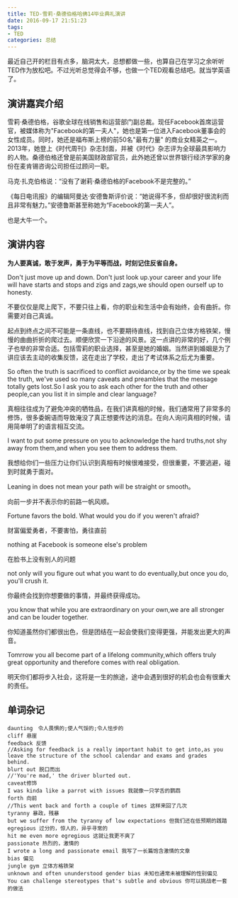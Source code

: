 ```yaml
---
title: TED-雪莉·桑德伯格哈佛14毕业典礼演讲
date: 2016-09-17 21:51:23
tags: 
- TED
categories: 总结
---
```


最近自己开的栏目有点多，脑洞太大，总想都做一些，也算自己在学习之余听听TED作为放松吧。不过光听总觉得会不够，也做一个TED观看总结吧。就当学英语了。

## 演讲嘉宾介绍

雪莉·桑德伯格，谷歌全球在线销售和运营部门副总裁。现任Facebook首席运营官，被媒体称为"Facebook的第一夫人"，她也是第一位进入Facebook董事会的女性成员。同时，她还是福布斯上榜的前50名"最有力量" 的商业女精英之一。2013年，她登上《时代周刊》杂志封面，并被《时代》杂志评为全球最具影响力的人物。桑德伯格还曾是前美国财政部官员，此外她还曾以世界银行经济学家的身份在麦肯锡咨询公司担任过顾问一职。
<!-- more -->
马克·扎克伯格说：“没有了谢莉·桑德伯格的Facebook不是完整的。”

《每日电讯报》的编辑阿曼达·安德鲁斯评价说：“她说得不多，但却很好很流利而且非常有魅力。”安德鲁斯甚至称她为“Facebook的第一夫人”。

也是大牛一个。


## 演讲内容

**为人要真诚，敢于发声，勇于为平等而战，时刻记住反省自身。**

Don't just move up and down. Don't just look up.your career and your life will have starts and stops and zigs and zags,we should open ourself up to honesty.

不要仅仅是爬上爬下，不要只往上看，你的职业和生活中会有始终，会有曲折。你需要对自己真诚。

起点到终点之间不可能是一条直线，也不要期待直线，找到自己立体方格铁架，慢慢的曲曲折折的爬过去。顺便欣赏一下沿途的风景。这一点讲的非常的好，几个例子也举的非常合适。包括雪莉的职业选择，甚至是她的婚姻。当然讲到婚姻是为了讲应该去主动的收集反馈，这在走出了学校，走出了考试体系之后尤为重要。

So often the truth is sacrificed to conflict avoidance,or by the time we speak the truth, we've used so many caveats and preambles that the message totally gets lost.So I ask you to ask each other for the truth and other people,can you list it in simple and clear language?

真相往往成为了避免冲突的牺牲品，在我们讲真相的时候，我们通常用了非常多的修饰，很多委婉语而导致淹没了真正想要传达的消息。在向人询问真相的时候，请用简单明了的语言相互交流。

I want to put some pressure on you to acknowledge the hard truths,not shy away from them,and when you see them to address them.

我想给你们一些压力让你们认识到真相有时候很难接受，但很重要，不要逃避，碰到时就勇于面对。

Leaning in does not mean your path will be straight or smooth。

向前一步并不表示你的前路一帆风顺。

Fortune favors the bold. What would you do if you weren't afraid? 

财富偏爱勇者，不要害怕，勇往直前

nothing at Facebook is someone else's problem 

在脸书上没有别人的问题

not only will you figure out what you want to do eventually,but once you do, you'll crush it.

你最终会找到你想要做的事情，并最终获得成功。

you know that while you are extraordinary on your own,we are all stronger and can be louder together.

你知道虽然你们都很出色，但是团结在一起会使我们变得更强，并能发出更大的声音。

Tomrrow you all become part of a lifelong community,which offers truly great opportunity and therefore comes with real obligation.

明天你们都将步入社会，这将是一生的旅途，途中会遇到很好的机会也会有很重大的责任。

## 单词杂记
```
daunting　令人畏惧的;使人气馁的;令人怯步的
cliff 悬崖
feedback 反馈
//Asking for feedback is a really important habit to get into,as you leave the structure of the school calendar and exams and grades behind.
blurt out 脱口而出 
//'You're mad,' the driver blurted out.
caveat修饰
I was kinda like a parrot with issues 我就像一只学舌的鹦鹉
forth 向前
//This went back and forth a couple of times 这样来回了几次 
tyranny 暴政，残暴
but we suffer from the tyranny of low expectations 但我们还在低预期的践踏
egregious 过分的，惊人的，异乎寻常的
hit me even more egregious 这就让我更不爽了
passionate 热烈的，激情的
I wrote a long and passionate email 我写了一长篇饱含激情的文章
bias 偏见
jungle gym 立体方格铁架
unknown and often ununderstood gender bias 未知也通常未被理解的性别偏见
You can challenge stereotypes that's subtle and obvious 你可以挑战老一套的做法
```